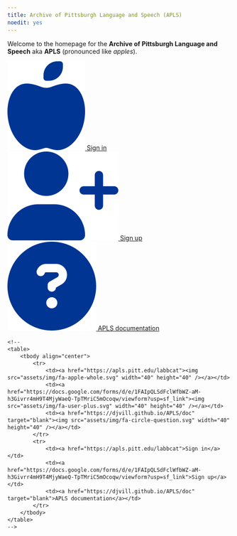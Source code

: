 ```yaml
---
title: Archive of Pittsburgh Language and Speech (APLS)
noedit: yes
---
```



<!-- To be injected via <iframe> into https://apls.pitt.edu/ -->

Welcome to the homepage for the **Archive of Pittsburgh Language and Speech** aka **APLS** (pronounced like _apples_).

<div id="dashboard">
	<nav class="links">
		<div class="item" title="Sign in">
			<a href="https://apls.pitt.edu/labbcat">
			<img src="assets/img/fa-apple-whole.svg" />
				<span class="dash-label">Sign in</span>
			</a>
		</div>
		<div class="item" title="Sign up">
			<a href="https://docs.google.com/forms/d/e/1FAIpQLSdFclWfbWZ-aM-h3Givrr4mH9T4MjyWaeQ-TpTMriC5mOcoqw/viewform?usp=sf_link">
			<img src="assets/img/fa-user-plus.svg" />
				<span class="dash-label">Sign up</span>
			</a>
		</div>
		<div class="item" title="APLS documentation">
			<a href="https://djvill.github.io/APLS/doc" target="blank">
			<img src="assets/img/fa-circle-question.svg" />
				<span class="dash-label">APLS documentation</span>
			</a>
		</div>
	</nav>
	
	<!-- 
	<table>
		<tbody align="center">
			<tr>
				<td><a href="https://apls.pitt.edu/labbcat"><img src="assets/img/fa-apple-whole.svg" width="40" height="40" /></a></td>
				<td><a href="https://docs.google.com/forms/d/e/1FAIpQLSdFclWfbWZ-aM-h3Givrr4mH9T4MjyWaeQ-TpTMriC5mOcoqw/viewform?usp=sf_link"><img src="assets/img/fa-user-plus.svg" width="40" height="40" /></a></td>
				<td><a href="https://djvill.github.io/APLS/doc" target="blank"><img src="assets/img/fa-circle-question.svg" width="40" height="40" /></a></td>
			</tr>
			<tr>
				<td><a href="https://apls.pitt.edu/labbcat">Sign in</a></td>
				<td><a href="https://docs.google.com/forms/d/e/1FAIpQLSdFclWfbWZ-aM-h3Givrr4mH9T4MjyWaeQ-TpTMriC5mOcoqw/viewform?usp=sf_link">Sign up</a></td>
				<td><a href="https://djvill.github.io/APLS/doc" target="blank">APLS documentation</a></td>
			</tr>
		</tbody>
	</table>
	-->
	
</div>


